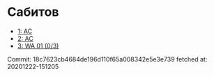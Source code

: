 # Сабитов
- [1: AC](1.md)
- [2: AC](2.md)
- [3: WA 01 (0/3)](3.md)

Commit: 18c7623cb4684de196d110f65a008342e5e3e739
 fetched at: 20201222-151205
